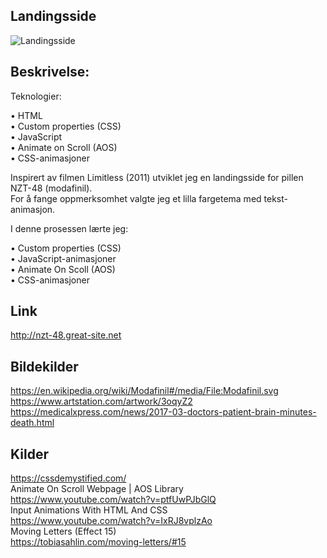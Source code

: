 ## Landingsside<br>
 ![Landingsside](demo/landingpage.gif)
 


## Beskrivelse:<br>

Teknologier: <br>

• HTML<br>
• Custom properties (CSS)<br>
• JavaScript<br>
• Animate on Scroll (AOS)<br>
• CSS-animasjoner<br>

Inspirert av filmen Limitless (2011) utviklet jeg en landingsside for pillen NZT-48 (modafinil). <br>
For å fange oppmerksomhet valgte jeg et lilla fargetema med tekst-animasjon.<br>

I denne prosessen lærte jeg:<br>

•	Custom properties (CSS)<br>
•	JavaScript-animasjoner<br>
•	Animate On Scoll (AOS)<br>
•	CSS-animasjoner<br>

 
## Link<br>
http://nzt-48.great-site.net<br>
 
## Bildekilder<br>
https://en.wikipedia.org/wiki/Modafinil#/media/File:Modafinil.svg<br>
https://www.artstation.com/artwork/3oqyZ2<br>
https://medicalxpress.com/news/2017-03-doctors-patient-brain-minutes-death.html<br>

## Kilder<br>
https://cssdemystified.com/<br>
Animate On Scroll Webpage | AOS Library<br>
https://www.youtube.com/watch?v=ptfUwPJbGlQ<br>
Input Animations With HTML And CSS<br>
https://www.youtube.com/watch?v=IxRJ8vplzAo<br>
Moving Letters (Effect 15)<br>
https://tobiasahlin.com/moving-letters/#15
